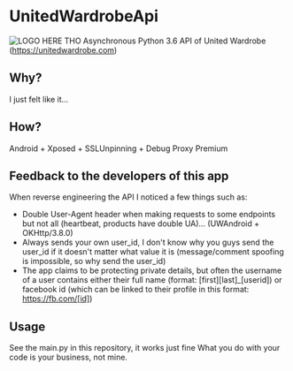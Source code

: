 # UnitedWardrobeApi
![LOGO HERE THO](https://www.staticuw.com/assets/images/fb-header-2.jpg)
Asynchronous Python 3.6 API of United Wardrobe (https://unitedwardrobe.com)

## Why?
I just felt like it...

## How?
Android + Xposed + SSLUnpinning + Debug Proxy Premium

## Feedback to the developers of this app
When reverse engineering the API I noticed a few things such as:
+ Double User-Agent header when  making requests to some endpoints but not all (heartbeat, products have double UA)... (UWAndroid + OKHttp/3.8.0)
+ Always sends your own user_id, I don't know why you guys send the user_id if it doesn't matter what value it is (message/comment spoofing is impossible, so why send the user_id)
+ The app claims to be protecting private details, but often the username of a user contains either their full name (format: [first][last]_[userid]) or facebook id (which can be linked to their profile in this format: https://fb.com/[id])

## Usage
See the main.py in this repository, it works just fine
What you do with your code is your business, not mine.
